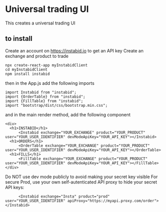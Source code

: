 # Universal trading UI

This creates a universal trading UI

## to install

Create an account on https://instabid.io to get an API key
Create an exchange and product to trade
```
npx create-react-app myInstabidClient
cd myInstabidClient
npm install instabid
```

then in the App.js add the following imports
```
import Instabid from "instabid";
import {OrderTable} from "instabid";
import {FillTable} from "instabid";
import "bootstrap/dist/css/bootstrap.min.css";
```        
and in the main render method, add the following component
```
<div>
  <h1>INSTABID</h1>
      <Instabid exchange="YOUR_EXCHANGE" product="YOUR_PRODUCT" user="YOUR_USER_IDENTIFIER" devModeApiKey="YOUR_API_KEY"></Instabid>
  <h1>ORDERS</h1>
      <OrderTable exchange="YOUR_EXCHANGE" product="YOUR_PRODUCT" user="YOUR_USER_IDENTIFIER" devModeApiKey="YOUR_API_KEY"></OrderTable>
  <h1>FILLS</h1>
      <FillTable exchange="YOUR_EXCHANGE" product="YOUR_PRODUCT" user="YOUR_USER_IDENTIFIER" devModeApiKey="YOUR_API_KEY"></FillTable>
</div>

```

Do NOT use dev mode publicly to avoid making your secret key visible
For secure Prod, use your own self-autenticated API proxy to hide your secret API keys:
```
      <Instabid exchange="Insta" product="prod" user="YOUR_USER_IDENTIFIER" apiProxy="https://myapi.proxy.com/order"></Instabid>
```